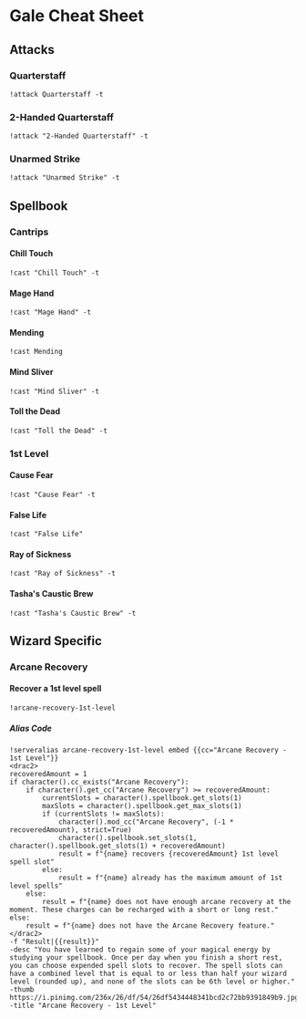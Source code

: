 # Gale Cheat Sheet
## Attacks

### Quarterstaff
`!attack Quarterstaff -t `
### 2-Handed Quarterstaff
`!attack "2-Handed Quarterstaff" -t `
### Unarmed Strike
`!attack "Unarmed Strike" -t `

## Spellbook
### Cantrips
#### Chill Touch
`!cast "Chill Touch" -t `

#### Mage Hand
`!cast "Mage Hand" -t `

#### Mending
`!cast Mending`

#### Mind Sliver
`!cast "Mind Sliver" -t `

#### Toll the Dead
`!cast "Toll the Dead" -t `

### 1st Level
#### Cause Fear
`!cast "Cause Fear" -t `

#### False Life
`!cast "False Life"`

#### Ray of Sickness
`!cast "Ray of Sickness" -t `

#### Tasha's Caustic Brew
`!cast "Tasha's Caustic Brew" -t `

## Wizard Specific

### Arcane Recovery
#### Recover a 1st level spell
`!arcane-recovery-1st-level`
##### Alias Code
```
!serveralias arcane-recovery-1st-level embed {{cc="Arcane Recovery - 1st Level"}} 
<drac2>
recoveredAmount = 1
if character().cc_exists("Arcane Recovery"):
    if character().get_cc("Arcane Recovery") >= recoveredAmount:
        currentSlots = character().spellbook.get_slots(1)
        maxSlots = character().spellbook.get_max_slots(1)
        if (currentSlots != maxSlots):
            character().mod_cc("Arcane Recovery", (-1 * recoveredAmount), strict=True)
            character().spellbook.set_slots(1, character().spellbook.get_slots(1) + recoveredAmount)
            result = f"{name} recovers {recoveredAmount} 1st level spell slot"
        else:
            result = f"{name} already has the maximum amount of 1st level spells"
    else:
        result = f"{name} does not have enough arcane recovery at the moment. These charges can be recharged with a short or long rest."
else:
    result = f"{name} does not have the Arcane Recovery feature."
</drac2>
-f "Result|{{result}}"
-desc "You have learned to regain some of your magical energy by studying your spellbook. Once per day when you finish a short rest, you can choose expended spell slots to recover. The spell slots can have a combined level that is equal to or less than half your wizard level (rounded up), and none of the slots can be 6th level or higher."
-thumb https://i.pinimg.com/236x/26/df/54/26df5434448341bcd2c72bb9391849b9.jpg
-title "Arcane Recovery - 1st Level"
```